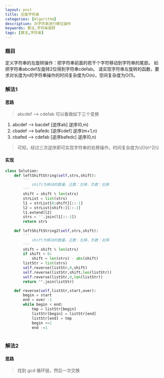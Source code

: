 ```yaml
---
layout: post
title: 左旋字符串
categories: [Algorithm]
description: 对字符串进行移位操作
keywords: 算法,字符串旋转
tags: [算法,字符串]
---
```


### 题目
定义字符串的左旋转操作：把字符串前面的若干个字符移动到字符串的尾部。 如把字符串abcdef左旋转2位得到字符串cdefab。 请实现字符串左旋转的函数，要求对长度为n的字符串操作的时间复杂度为O(n)，空间复杂度为O(1)。

### 解法1
#### 思路
> abcdef --> cdefab 可以看做如下三个变换

1. abcdef --> bacdef [逆序ab] 逆序(0,m)
1. cbadef --> bafedc [逆序cdef] 逆序(m+1,n)
1. cbafed --> cdefab [逆序bafedc] 逆序(0,n)

> 可知，经过三次逆序即可实现字符串的右移操作，时间复杂度为\\(O(n^2)\\)

#### 实现

```python
class Solution:
    def leftShiftString(self,strs,shift):
        '''
            shift为移动的数量，正数：左移，负数：右移
        '''
        shift = shift % len(strs)
        strList = list(strs) 
        l1 = strList[0:shift][::-1]
        l2 = strList[shift:][::-1]
        l1.extend(l2)
        strs = ''.join(l1[::-1])
        return strs
    
    def leftShiftString2(self,strs,shift):
        '''
            shift为移动的数量，正数：左移，负数：右移
        '''
        shift = shift % len(strs)
        if shift < 0:
            shift = len(strs) - abs(shift)
        listStr = list(strs)
        self.reverse(listStr,0,shift)
        self.reverse(listStr,shift,len(listStr))
        self.reverse(listStr,0,len(listStr))
        return "".join(listStr)

    def reverse(self,listStr,start,over):
        begin = start
        end = over -1
        while begin < end:
            tmp = listStr[begin]
            listStr[begin] = listStr[end]
            listStr[end] = tmp
            begin +=1 
            end -=1
 
```

### 解法2
#### 思路
> 找到 gcd 循环链，然后一次交换
